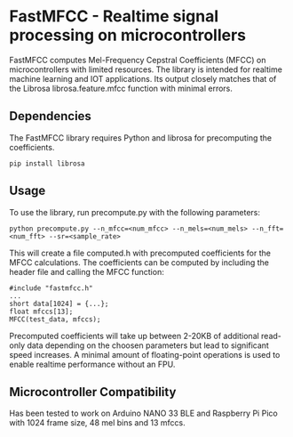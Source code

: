 # FastMFCC - Realtime signal processing on microcontrollers
FastMFCC computes Mel-Frequency Cepstral Coefficients (MFCC) on microcontrollers with limited resources. The library is intended for realtime machine learning and IOT applications. Its output closely matches that of the Librosa librosa.feature.mfcc function with minimal errors.

## Dependencies
The FastMFCC library requires Python and librosa for precomputing the coefficients.

`pip install librosa`

## Usage
To use the library, run precompute.py with the following parameters:

`python precompute.py --n_mfcc=<num_mfcc> --n_mels=<num_mels> --n_fft=<num_fft> --sr=<sample_rate>`

This will create a file computed.h with precomputed coefficients for the MFCC calculations. The coefficients can be computed by including the header file and calling the MFCC function:

```
#include "fastmfcc.h"
...
short data[1024] = {...};
float mfccs[13];
MFCC(test_data, mfccs);
```

Precomputed coefficients will take up between 2-20KB of additional read-only data depending on the choosen parameters but lead to significant speed increases. A minimal amount of floating-point operations is used to enable realtime performance without an FPU.

## Microcontroller Compatibility
Has been tested to work on Arduino NANO 33 BLE and Raspberry Pi Pico with 1024 frame size, 48 mel bins and 13 mfccs.
